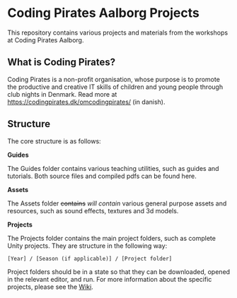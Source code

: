 # Coding Pirates Aalborg Projects
This repository contains various projects and materials from the workshops at Coding Pirates Aalborg.

## What is Coding Pirates?
Coding Pirates is a non-profit organisation, whose purpose is to promote the productive and creative IT skills of children and young people through club nights in Denmark. Read more at https://codingpirates.dk/omcodingpirates/ (in danish).

## Structure
The core structure is as follows:

**Guides**

The Guides folder contains various teaching utilities, such as guides and tutorials. Both source files and compiled pdfs can be found here.

**Assets**

The Assets folder ~~contains~~ *will contain* various general purpose assets and resources, such as sound effects, textures and 3d models.

**Projects**

The Projects folder contains the main project folders, such as complete Unity projects. They are structure in the following way:
```
[Year] / [Season (if applicable)] / [Project folder]
```
Project folders should be in a state so that they can be downloaded, opened in the relevant editor, and run. For more information about the specific projects, please see the [Wiki](https://github.com/Grailas/CodingPiratesAalborg/wiki).
